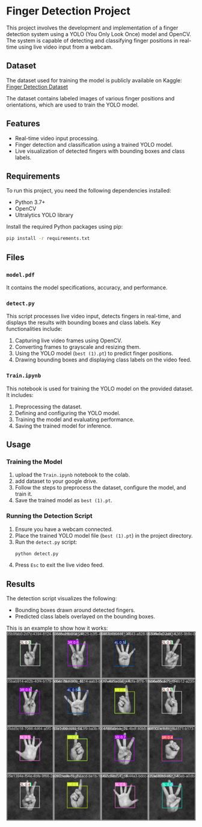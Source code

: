 # Finger Detection Project

This project involves the development and implementation of a finger detection system using a YOLO (You Only Look Once) model and OpenCV. The system is capable of detecting and classifying finger positions in real-time using live video input from a webcam.

## Dataset

The dataset used for training the model is publicly available on Kaggle:
[Finger Detection Dataset](https://www.kaggle.com/datasets/koryakinp/fingers)

The dataset contains labeled images of various finger positions and orientations, which are used to train the YOLO model.

## Features

- Real-time video input processing.
- Finger detection and classification using a trained YOLO model.
- Live visualization of detected fingers with bounding boxes and class labels.

## Requirements

To run this project, you need the following dependencies installed:

- Python 3.7+
- OpenCV
- Ultralytics YOLO library

Install the required Python packages using pip:

```bash
pip install -r requirements.txt
```

## Files

### `model.pdf`
It contains the model specifications, accuracy, and performance.

### `detect.py`

This script processes live video input, detects fingers in real-time, and displays the results with bounding boxes and class labels. Key functionalities include:

1. Capturing live video frames using OpenCV.
2. Converting frames to grayscale and resizing them.
3. Using the YOLO model (`best (1).pt`) to predict finger positions.
4. Drawing bounding boxes and displaying class labels on the video feed.

### `Train.ipynb`

This notebook is used for training the YOLO model on the provided dataset. It includes:

1. Preprocessing the dataset.
2. Defining and configuring the YOLO model.
3. Training the model and evaluating performance.
4. Saving the trained model for inference.

## Usage

### Training the Model

1. upload the `Train.ipynb` notebook to the colab.
2. add dataset to your google drive.
3. Follow the steps to preprocess the dataset, configure the model, and train it.
4. Save the trained model as `best (1).pt`.

### Running the Detection Script

1. Ensure you have a webcam connected.
2. Place the trained YOLO model file (`best (1).pt`) in the project directory.
3. Run the `detect.py` script:
   ```bash
   python detect.py
   ```
4. Press `Esc` to exit the live video feed.

## Results

The detection script visualizes the following:

- Bounding boxes drawn around detected fingers.
- Predicted class labels overlayed on the bounding boxes.

This is an example to show how it works:
![fingers](./sample.jpeg)




 

